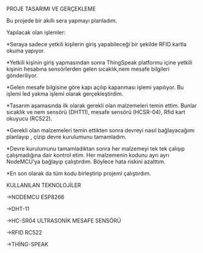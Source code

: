 PROJE TASARIMI VE GERÇEKLEME

Bu projede bir akıllı sera yapmayı planladım.

Yapılacak olan işlemler:

*Seraya sadece yetkili kişilerin giriş yapabileceği bir şekilde RFID kartla okuma yapıyor.

*Yetkili kişinin giriş yapmasından sonra ThingSpeak platformu içine yetkili kişinin hesabına sensörlerden gelen sıcaklık,nem mesafe bilgileri gönderiliyor.

*Gelen mesafe bilgisine göre kapı açılıp kapanması işlemi yapılıyor. Bu işlemi led yakma işlemi olarak gerçekleştirdim.

*Tasarım aşamasında ilk olarak gerekli olan malzemeleri temin ettim. Bunlar sıcaklık ve nem sensörü (DHT11), mesafe sensörü (HCSR-04), Rfid kart okuyucu (RC522).

*Gerekli olan malzemeleri temin ettikten sonra devreyi nasıl bağlayacağımı planlayıp , çizip devre kurulumunu tamamladım.

*Devre kurulumunu tamamladıktan sonra her malzemeyi tek tek çalışıp çalışmadığına dair kontrol etim. Her malzemenin kodunu ayrı ayrı NodeMCU’ya bağlayıp çalıştırdım. Böylece hata riskini azalttım.

*En son olarak da tüm kodu birleştirip projemi çalıştırdım.

KULLANILAN TEKNOLOJİLER

->NODEMCU ESP8266

->DHT-11

->HC-SR04 ULTRASONİK MESAFE SENSÖRÜ

->RFID RC522

->THİNG-SPEAK
